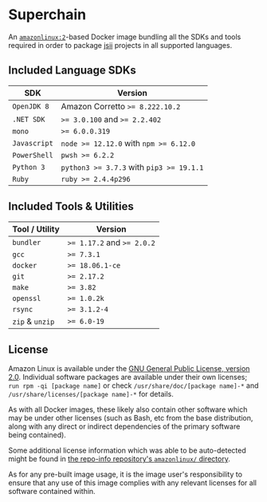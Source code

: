 # Superchain
An [`amazonlinux:2`][al2]-based Docker image bundling all the SDKs and tools
required in order to package [jsii] projects in all supported languages.

[al2]: https://hub.docker.com/_/amazonlinux
[jsii]: https://github.com/aws/jsii

## Included Language SDKs

SDK             | Version
----------------|-------------------------------------------
`OpenJDK 8`     | Amazon Corretto `>= 8.222.10.2`
`.NET SDK`      | `>= 3.0.100` and `>= 2.2.402`
`mono`          | `>= 6.0.0.319`
`Javascript`    | `node >= 12.12.0` with `npm >= 6.12.0`
`PowerShell`    | `pwsh >= 6.2.2`
`Python 3`      | `python3 >= 3.7.3` with `pip3 >= 19.1.1`
`Ruby`          | `ruby >= 2.4.4p296`

## Included Tools & Utilities

Tool / Utility | Version
---------------|-----------------
`bundler`      | `>= 1.17.2` and `>= 2.0.2`
`gcc`          | `>= 7.3.1`
`docker`       | `>= 18.06.1-ce`
`git`          | `>= 2.17.2`
`make`         | `>= 3.82`
`openssl`      | `>= 1.0.2k`
`rsync`        | `>= 3.1.2-4`
`zip` & `unzip`| `>= 6.0-19`

## License

Amazon Linux is available under the [GNU General Public License, version
2.0][gpl2.0]. Individual software packages are available under their own
licenses; `run rpm -qi [package name]` or check
`/usr/share/doc/[package name]-*` and `/usr/share/licenses/[package name]-*` for
details.

As with all Docker images, these likely also contain other software which may be
under other licenses (such as Bash, etc from the base distribution, along with
any direct or indirect dependencies of the primary software being contained).

Some additional license information which was able to be auto-detected might be
found in [the repo-info repository's `amazonlinux/` directory][repo-info-al2].

As for any pre-built image usage, it is the image user's responsibility to
ensure that any use of this image complies with any relevant licenses for all
software contained within.

[gpl2.0]: https://github.com/aws/amazon-linux-docker-images/blob/master/LICENSE
[repo-info-al2]: https://github.com/docker-library/repo-info/tree/master/repos/amazonlinux
